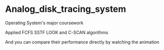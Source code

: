# Analog_disk_tracing_system
Operating System's major coursework


Applied FCFS SSTF LOOK and C-SCAN algorithms 


And you can compare their performance directly by watching the animation
